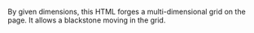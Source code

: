 By given dimensions, this HTML forges a multi-dimensional grid on the page. It allows a blackstone moving in the grid.
